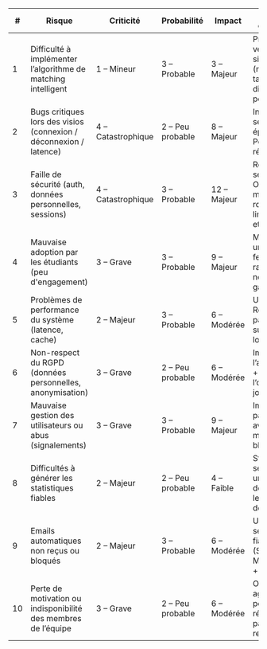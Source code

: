 | **#** | **Risque**                                                         | **Criticité**      | **Probabilité**  | **Impact**  | **Plan de contingence**                                                                 | **Responsable**       |
| ----- | ------------------------------------------------------------------ | ------------------ | ---------------- | ----------- | --------------------------------------------------------------------------------------- | --------------------- |
| 1     | Difficulté à implémenter l’algorithme de matching intelligent      | 1 – Mineur          | 3 – Probable     | 3 – Majeur  | Prévoir une version simplifiée (matching par tags + disponibilité) pour MVP             | Dev Backend           |
| 2     | Bugs critiques lors des visios (connexion / déconnexion / latence) | 4 – Catastrophique | 2 – Peu probable | 8 – Majeur  | Intégrer un service de visio éprouvé (ex. Peer.JS), tests réguliers             | Dev Fullstack         |
| 3     | Faille de sécurité (auth, données personnelles, sessions)          | 4 – Catastrophique | 3 – Probable     | 12 – Majeur | Revue de code sécurité, tests OWASP, middleware robustes (rate-limit, validation, etc.) | Responsable sécurité  |
| 4     | Mauvaise adoption par les étudiants (peu d'engagement)             | 3 – Grave          | 3 – Probable     | 9 – Majeur  | Mettre en place un système de feedback rapide + notifications gamifiées                 | Responsable produit   |
| 5     | Problèmes de performance du système (latence, cache)               | 2 – Majeur         | 3 – Probable     | 6 – Modérée | Utilisation de Redis, pagination, surveillance via logs/monitoring                      | Dev Ops               |
| 6     | Non-respect du RGPD (données personnelles, anonymisation)          | 3 – Grave          | 2 – Peu probable | 6 – Modérée | Implémenter l’anonymisation + droits à l’oubli, mise à jour des CGU                     | Responsable juridique |
| 7     | Mauvaise gestion des utilisateurs ou abus (signalements)           | 3 – Grave          | 3 – Probable     | 9 – Majeur  | Implémenter un panel admin avec rôles, modération, blacklist                            | Admin Panel Dev       |
| 8     | Difficultés à générer les statistiques fiables                     | 2 – Majeur         | 2 – Peu probable | 4 – Faible  | Stocker les sessions dans une table dédiée, définir les métriques dès le début          | Dev Backend           |
| 9     | Emails automatiques non reçus ou bloqués                           | 2 – Majeur         | 3 – Probable     | 6 – Modérée | Utiliser un service mail fiable (Sendgrid, Mailgun), logs + retries                     | Dev DevOps            |
| 10    | Perte de motivation ou indisponibilité des membres de l’équipe     | 3 – Grave          | 2 – Peu probable | 6 – Modérée | Organisation agile avec points réguliers, partage des responsabilités                   | Chef de projet        |
